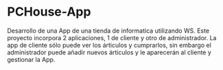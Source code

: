 # PCHouse-App
Desarrollo de una App de una tienda de informatica utilizando WS.
Este proyecto incorpora 2 aplicaciones, 1 de cliente y otro de administrador. La app de cliente sólo puede ver los árticulos y cumprarlos, sin embargo el administrador puede añadir nuevos árticulos y le aparecerán al cliente y gestionar la App.
